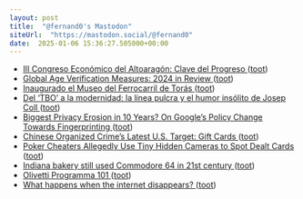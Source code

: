 ```yaml
---
layout: post
title:  "@fernand0's Mastodon"
siteUrl:  "https://mastodon.social/@fernand0"
date:  2025-01-06 15:36:27.505000+00:00
---
```

*  [III Congreso Económico del Altoaragón: Clave del Progreso  ](https://ceoecepymehuesca.es/iii-congreso-economico-del-altoaragon/) ([toot](https://mastodon.social/@fernand0/113782147479983279))
*  [Global Age Verification Measures: 2024 in Review ](https://www.eff.org/deeplinks/2024/12/global-age-verification-measures-2024-year-revie) ([toot](https://mastodon.social/@fernand0/113781315249819932))
*  [Inaugurado el Museo del Ferrocarril de Torás ](https://atafteruel.blogspot.com/2025/01/inaugurado-el-museo-del-ferrocarril-de.htm) ([toot](https://mastodon.social/@fernand0/113781196423527803))
*  [Del ‘TBO’ a la modernidad: la línea pulcra y el humor insólito de Josep Coll ](https://www.lavanguardia.com/cultura/culturas/20241211/10187599/tbo-comic-josep-coll-trayectoria-historietista-insolito.htm) ([toot](https://mastodon.social/@fernand0/113780915808067126))
*  [Biggest Privacy Erosion in 10 Years? On Google’s Policy Change Towards Fingerprinting ](https://blog.lukaszolejnik.com/biggest-privacy-erosion-in-10-years-on-googles-policy-change-towards-fingerprinting) ([toot](https://mastodon.social/@fernand0/113780732800596097))
*  [Chinese Organized Crime’s Latest U.S. Target: Gift Cards ](https://www.propublica.org/article/chinese-organized-crime-gift-cards-american-retai) ([toot](https://mastodon.social/@fernand0/113779661962046784))
*  [Poker Cheaters Allegedly Use Tiny Hidden Cameras to Spot Dealt Cards ](https://www.wired.com/story/miniature-camera-poker-cheating) ([toot](https://mastodon.social/@fernand0/113779098376367017))
*  [Indiana bakery still used Commodore 64 in 21st century  ](https://boingboing.net/2024/12/19/indiana-bakery-still-used-commodore-64-in-21st-century.html) ([toot](https://mastodon.social/@fernand0/113777152854667037))
*  [Olivetti Programma 101 ](https://avecesunafoto.wordpress.com/2025/01/05/olivetti-programma-101) ([toot](https://mastodon.social/@fernand0/113776880187367148))
*  [What happens when the internet disappears? ](https://www.theverge.com/24321569/internet-decay-link-rot-web-archive-deleted-cultur) ([toot](https://mastodon.social/@fernand0/113776845485090034))
